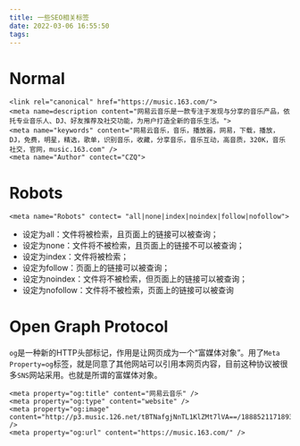 ```yaml
---
title: 一些SEO相关标签
date: 2022-03-06 16:55:50
tags:
---
```


# Normal

```
<link rel="canonical" href="https://music.163.com/">
<meta name=description content="网易云音乐是一款专注于发现与分享的音乐产品，依托专业音乐人、DJ、好友推荐及社交功能，为用户打造全新的音乐生活。">
<meta name="keywords" content="网易云音乐，音乐，播放器，网易，下载，播放，DJ，免费，明星，精选，歌单，识别音乐，收藏，分享音乐，音乐互动，高音质，320K，音乐社交，官网，music.163.com" />
<meta name="Author" contect="CZQ">
```

# Robots

```
<meta name="Robots" contect= "all|none|index|noindex|follow|nofollow">
```

- 设定为all：文件将被检索，且页面上的链接可以被查询；
- 设定为none：文件将不被检索，且页面上的链接不可以被查询；
- 设定为index：文件将被检索；
- 设定为follow：页面上的链接可以被查询；
- 设定为noindex：文件将不被检索，但页面上的链接可以被查询；
- 设定为nofollow：文件将不被检索，页面上的链接可以被查询 

# Open Graph Protocol

 `og`是一种新的HTTP头部标记，作用是让网页成为一个“富媒体对象”。用了`Meta Property=og`标签，就是同意了其他网站可以引用本网页内容，目前这种协议被很多`SNS`网站采用。也就是所谓的富媒体对象。

```
<meta property="og:title" content="网易云音乐" />
<meta property="og:type" content="website" />
<meta property="og:image" content="http://p3.music.126.net/tBTNafgjNnTL1KlZMt7lVA==/18885211718935735.jpg" />
<meta property="og:url" content="https://music.163.com/" />
```

